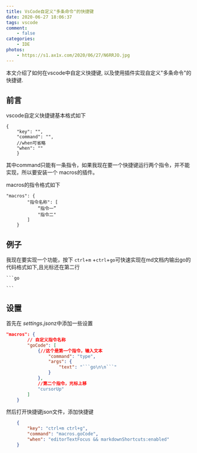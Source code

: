 ```yaml
---
title: VsCode自定义"多条命令"的快捷键
date: 2020-06-27 18:06:37
tags: vscode
comment:
    - false
categories:
    - IDE
photos:
	- https://s1.ax1x.com/2020/06/27/N6RRJO.jpg
---
```


本文介绍了如何在vscode中自定义快捷键, 以及使用插件实现自定义"多条命令"的快捷键.

<!-- more -->

## 前言

vscode自定义快捷键基本格式如下

```
{
    "key": "",
    "command": "",
    //when可省略
    "when": ""
    }
```

其中command只能有一条指令，如果我现在要一个快捷键运行两个指令，并不能实现，所以要安装一个 macros的插件。

macros的指令格式如下

```
"macros": {
        "指令名称": [
           	“指令一”
            "指令二"
        ]
    }
```

## 例子

我现在要实现一个功能，按下  `ctrl`+`m` +`ctrl`+`go`可快速实现在md文档内输出go的代码格式如下,且光标还在第二行

```
​```go

​```
```

## 设置

首先在 *settings.json*z中添加一些设置

```json
"macros": {
    	// 自定义指令名称
        "goCode": [
            {//这个是第一个指令，输入文本
                "command": "type",
                "args": {
                    "text": "```go\n\n```"
                }
            },
            //第二个指令，光标上移
            "cursorUp"
        ]
    }
```

然后打开快捷键json文件，添加快捷键

```json
    {
        "key": "ctrl+m ctrl+g",
        "command": "macros.goCode",
        "when": "editorTextFocus && markdownShortcuts:enabled"
    }
```


